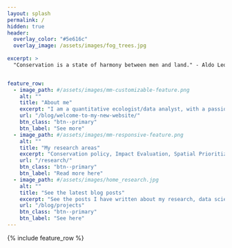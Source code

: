 ```yaml
---
layout: splash
permalink: /
hidden: true
header:
  overlay_color: "#5e616c"
  overlay_image: /assets/images/fog_trees.jpg
 
excerpt: >
  "Conservation is a state of harmony between men and land." - Aldo Leopold


feature_row:
  - image_path: #/assets/images/mm-customizable-feature.png
    alt: ""
    title: "About me"
    excerpt: "I am a quantitative ecologist/data analyst, with a passion for geospatial predictive modelling, econometrics, spatial conservation prioritization, and SDMs. Close to submitting a PhD in Conservation Science at RMIT University, Melbourne Australia - researching on measuring and predicting impact of private protected areas."
    url: "/blog/welcome-to-my-new-website/"
    btn_class: "btn--primary"
    btn_label: "See more"
  - image_path: #/assets/images/mm-responsive-feature.png
    alt: ""
    title: "My research areas"
    excerpt: "Conservation policy, Impact Evaluation, Spatial Prioritization, Predictive Modelling"
    url: "/research/"
    btn_class: "btn--primary"
    btn_label: "Read more here"
  - image_path: #/assets/images/home_research.jpg
    alt: ""
    title: "See the latest blog posts"
    excerpt: "See the posts I have written about my research, data science, and other topics."
    url: "/blog/projects"
    btn_class: "btn--primary"
    btn_label: "See here"      
---
```


{% include feature_row %}